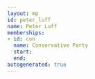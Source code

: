 ```yaml
---
layout: mp
id: peter_luff
name: Peter Luff
memberships:
- id: con
  name: Conservative Party
  start: 
  end: 
autogenerated: true
---
```

